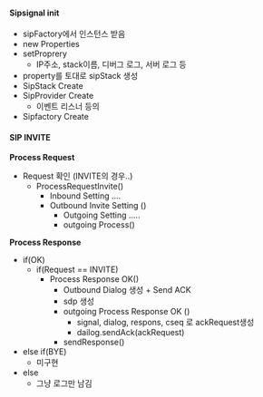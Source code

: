 #### Sipsignal init

- sipFactory에서 인스턴스 받음
- new Properties
- setProprery
  - IP주소, stack이름, 디버그 로그, 서버 로그 등
- property를 토대로 sipStack 생성
- SipStack Create
- SipProvider Create
  - 이벤트 리스너 등의 
- Sipfactory Create



#### SIP INVITE

**Process Request**

- Request 확인 (INVITE의 경우..)
  - ProcessRequestInvite()
    - Inbound Setting ....
    - Outbound Invite Setting ()
      - Outgoing Setting .....
      - outgoing Process()



**Process Response**

- if(OK)
  - if(Request == INVITE)
    - Process Response OK()
      - Outbound Dialog 생성 + Send ACK
      - sdp 생성
      - outgoing Process Response OK ()
        - signal, dialog, respons, cseq 로 ackRequest생성
        - dailog.sendAck(ackRequest)
      - sendResponse()
- else if(BYE)
  - 미구현
- else
  - 그냥 로그만 남김







